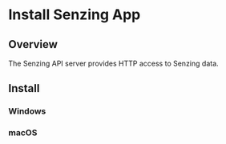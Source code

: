 # Install Senzing App

## Overview

The Senzing API server provides HTTP access to Senzing data.

## Install

### Windows

### macOS
